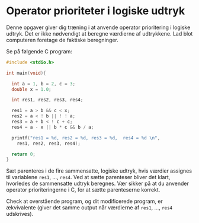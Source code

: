 # Operator prioriteter i logiske udtryk

Denne opgaver giver dig træning i at anvende operator prioritering i logiske udtryk. Det er ikke nødvendigt at beregne værdierne af udtrykkene. Lad blot computeren foretage de faktiske beregninger.

Se på følgende C program:

```c
#include <stdio.h>

int main(void){

  int a = 1, b = 2, c = 3;
  double x = 1.0;

  int res1, res2, res3, res4;

  res1 = a > b && c < x;
  res2 = a < ! b || ! ! a;
  res3 = a + b < ! c + c;
  res4 = a - x || b * c && b / a;

  printf("res1 = %d, res2 = %d, res3 = %d,  res4 = %d \n",
    res1, res2, res3, res4);

  return 0;
}
```

Sæt parenteres i de fire sammensatte, logiske udtryk, hvis værdier assignes til variablene `res1`, ..., `res4`. Ved at sætte parenteser bliver det klart, hvorledes de sammensatte udtryk beregnes. Vær sikker på at du anvender operator prioriteringerne i C, for at sætte parenteserne korrekt.

Check at overstående program, og dit modificerede program, er ækvivalente (giver det samme output når værdierne af `res1`, ..., `res4` udskrives).
